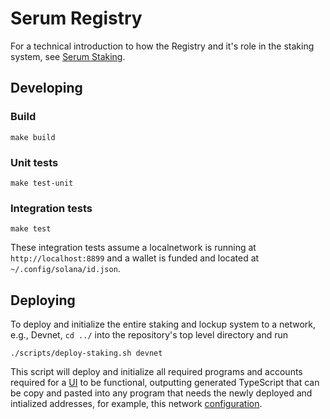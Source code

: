 # Serum Registry

For a technical introduction to how the Registry and it's role in the staking system,
see [Serum Staking](../docs/staking.md).

## Developing

### Build

```
make build
```

### Unit tests

```
make test-unit
```

### Integration tests

```
make test
```

These integration tests assume a localnetwork is running at `http://localhost:8899`
and a wallet is funded and located at `~/.config/solana/id.json`.

## Deploying

To deploy and initialize the entire staking and lockup system to a network, e.g., Devnet,
`cd ../` into the repository's top level directory and run

```
./scripts/deploy-staking.sh devnet
```

This script will deploy and initialize all required programs and accounts required for a
[UI](https://github.com/project-serum/serum-ts/tree/master/packages/stake-ui) to be functional,
outputting generated TypeScript that can be copy and pasted into any program that needs
the newly deployed and intialized addresses, for example, this network [configuration](https://github.com/project-serum/serum-ts/blob/master/packages/common/src/networks.ts#L44).
